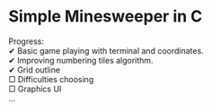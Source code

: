 # Simple Minesweeper in C
Progress:<br />
✔ Basic game playing with terminal and coordinates.<br />
✔ Improving numbering tiles algorithm.<br />
✔ Grid outline<br />
▢ Difficulties choosing<br />
▢ Graphics UI<br />
...<br />
